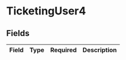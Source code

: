 # TicketingUser4


## Fields

| Field       | Type        | Required    | Description |
| ----------- | ----------- | ----------- | ----------- |